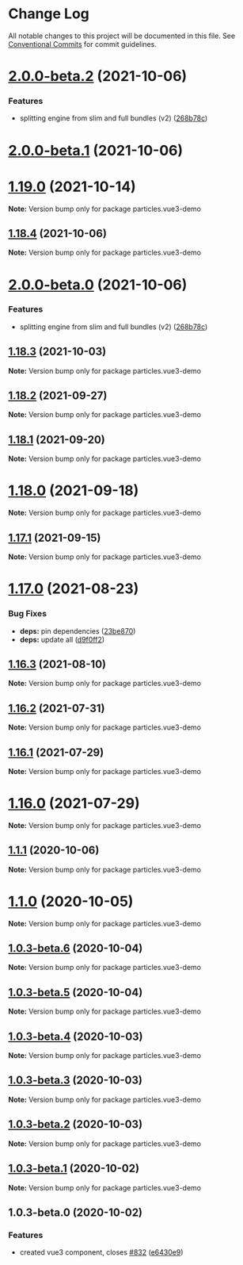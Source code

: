 # Change Log

All notable changes to this project will be documented in this file.
See [Conventional Commits](https://conventionalcommits.org) for commit guidelines.

# [2.0.0-beta.2](https://github.com/matteobruni/tsparticles/compare/particles.vue3-demo@1.18.4...particles.vue3-demo@2.0.0-beta.2) (2021-10-06)


### Features

* splitting engine from slim and full bundles (v2) ([268b78c](https://github.com/matteobruni/tsparticles/commit/268b78c12d6c54069893d27643cfe7a30f3be777))





# [2.0.0-beta.1](https://github.com/matteobruni/tsparticles/compare/particles.vue3-demo@2.0.0-beta.0...particles.vue3-demo@2.0.0-beta.1) (2021-10-06)
# [1.19.0](https://github.com/matteobruni/tsparticles/compare/particles.vue3-demo@1.18.4...particles.vue3-demo@1.19.0) (2021-10-14)

**Note:** Version bump only for package particles.vue3-demo





## [1.18.4](https://github.com/matteobruni/tsparticles/compare/particles.vue3-demo@1.18.3...particles.vue3-demo@1.18.4) (2021-10-06)

**Note:** Version bump only for package particles.vue3-demo





# [2.0.0-beta.0](https://github.com/matteobruni/tsparticles/compare/particles.vue3-demo@1.18.3...particles.vue3-demo@2.0.0-beta.0) (2021-10-06)


### Features

* splitting engine from slim and full bundles (v2) ([268b78c](https://github.com/matteobruni/tsparticles/commit/268b78c12d6c54069893d27643cfe7a30f3be777))





## [1.18.3](https://github.com/matteobruni/tsparticles/compare/particles.vue3-demo@1.18.2...particles.vue3-demo@1.18.3) (2021-10-03)

**Note:** Version bump only for package particles.vue3-demo





## [1.18.2](https://github.com/matteobruni/tsparticles/compare/particles.vue3-demo@1.18.1...particles.vue3-demo@1.18.2) (2021-09-27)

**Note:** Version bump only for package particles.vue3-demo





## [1.18.1](https://github.com/matteobruni/tsparticles/compare/particles.vue3-demo@1.18.0...particles.vue3-demo@1.18.1) (2021-09-20)

**Note:** Version bump only for package particles.vue3-demo





# [1.18.0](https://github.com/matteobruni/tsparticles/compare/particles.vue3-demo@1.17.1...particles.vue3-demo@1.18.0) (2021-09-18)

**Note:** Version bump only for package particles.vue3-demo





## [1.17.1](https://github.com/matteobruni/tsparticles/compare/particles.vue3-demo@1.17.0...particles.vue3-demo@1.17.1) (2021-09-15)

**Note:** Version bump only for package particles.vue3-demo





# [1.17.0](https://github.com/matteobruni/tsparticles/compare/particles.vue3-demo@1.16.3...particles.vue3-demo@1.17.0) (2021-08-23)


### Bug Fixes

* **deps:** pin dependencies ([23be870](https://github.com/matteobruni/tsparticles/commit/23be8708d698e1e37a18f2ed292cbccffb0f1e47))
* **deps:** update all ([d9f0ff2](https://github.com/matteobruni/tsparticles/commit/d9f0ff2f8c4ac269aaad5077492746e3da8fb422))





## [1.16.3](https://github.com/matteobruni/tsparticles/compare/particles.vue3-demo@1.16.2...particles.vue3-demo@1.16.3) (2021-08-10)

**Note:** Version bump only for package particles.vue3-demo





## [1.16.2](https://github.com/matteobruni/tsparticles/compare/particles.vue3-demo@1.16.1...particles.vue3-demo@1.16.2) (2021-07-31)

**Note:** Version bump only for package particles.vue3-demo





## [1.16.1](https://github.com/matteobruni/tsparticles/compare/particles.vue3-demo@1.16.0...particles.vue3-demo@1.16.1) (2021-07-29)

**Note:** Version bump only for package particles.vue3-demo





# [1.16.0](https://github.com/matteobruni/tsparticles/compare/particles.vue3-demo@1.15.0...particles.vue3-demo@1.16.0) (2021-07-29)

**Note:** Version bump only for package particles.vue3-demo





## [1.1.1](https://github.com/matteobruni/tsparticles/compare/particles.vue3-demo@1.1.0...particles.vue3-demo@1.1.1) (2020-10-06)

**Note:** Version bump only for package particles.vue3-demo





# [1.1.0](https://github.com/matteobruni/tsparticles/compare/particles.vue3-demo@1.0.3-beta.6...particles.vue3-demo@1.1.0) (2020-10-05)

**Note:** Version bump only for package particles.vue3-demo





## [1.0.3-beta.6](https://github.com/matteobruni/tsparticles/compare/particles.vue3-demo@1.0.3-beta.5...particles.vue3-demo@1.0.3-beta.6) (2020-10-04)

**Note:** Version bump only for package particles.vue3-demo





## [1.0.3-beta.5](https://github.com/matteobruni/tsparticles/compare/particles.vue3-demo@1.0.3-beta.4...particles.vue3-demo@1.0.3-beta.5) (2020-10-04)

**Note:** Version bump only for package particles.vue3-demo





## [1.0.3-beta.4](https://github.com/matteobruni/tsparticles/compare/particles.vue3-demo@1.0.3-beta.3...particles.vue3-demo@1.0.3-beta.4) (2020-10-03)

**Note:** Version bump only for package particles.vue3-demo





## [1.0.3-beta.3](https://github.com/matteobruni/tsparticles/compare/particles.vue3-demo@1.0.3-beta.2...particles.vue3-demo@1.0.3-beta.3) (2020-10-03)

**Note:** Version bump only for package particles.vue3-demo





## [1.0.3-beta.2](https://github.com/matteobruni/tsparticles/compare/particles.vue3-demo@1.0.3-beta.1...particles.vue3-demo@1.0.3-beta.2) (2020-10-03)

**Note:** Version bump only for package particles.vue3-demo





## [1.0.3-beta.1](https://github.com/matteobruni/tsparticles/compare/particles.vue3-demo@1.0.3-beta.0...particles.vue3-demo@1.0.3-beta.1) (2020-10-02)

**Note:** Version bump only for package particles.vue3-demo





## 1.0.3-beta.0 (2020-10-02)


### Features

* created vue3 component, closes [#832](https://github.com/matteobruni/tsparticles/issues/832) ([e6430e9](https://github.com/matteobruni/tsparticles/commit/e6430e9162b6cb1ac72c38c02c70521d2e77d949))
